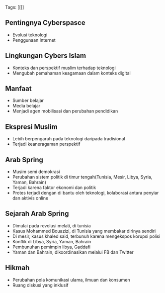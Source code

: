Tags: [[]]

## Pentingnya Cyberspasce
- Evolusi teknologi
- Penggunaan Internet

## Lingkungan Cybers Islam
- Konteks dan perspektif muslim terhadap teknologi
- Mengubah pemahaman keagamaan dalam konteks digital

## Manfaat
- Sumber belajar
- Media belajar
- Menjadi agen mobilisasi dan perubahan pendidikan

## Ekspresi Muslim
- Lebih berpengaruh pada teknologi daripada tradisional
- Terjadi keaneragaman perspektif

## Arab Spring
- Musim semi demokrasi
- Perubahan sistem politik di timur tengah(Tunisia, Mesir, Libya, Syria, Yaman, Bahrain)
- Terjadi karena faktor ekonomi dan politik
- Protes terjadi dengan di bantu oleh teknologi, kolaborasi antara penyiar dan aktivis online

## Sejarah Arab Spring
- Dimulai pada revolusi melati, di tunisia
- Kasus Mohammed Bouazizi, di Tunisia yang membakar dirinya sendiri
- Di mesir, kasus khaled said, terbunuh karena mengekspos korupsi polisi
- Konflik di Libya, Syria, Yaman, Bahrain
- Pembunuhan pemimpin libya, Gaddafi
- Yaman dan Bahrain, dikoordinasikan melalui FB dan Twitter

## Hikmah
- Perubahan pola komunikasi ulama, ilmuan dan konsumen
- Ruang diskusi yang inklusif
